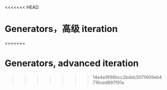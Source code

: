 
<<<<<<< HEAD
# Generators，高级 iteration
=======
# Generators, advanced iteration
>>>>>>> 14e4e9f96bcc2bddc507f409eb4716ced897f91a
